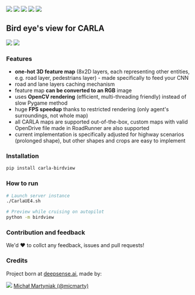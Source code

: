 ![](https://img.shields.io/badge/release-v1.0-brightgreen.svg?style=popout-square)
![](https://img.shields.io/badge/pypi-v1.0-brightgreen.svg?style=popout-square)
![](https://img.shields.io/badge/CARLA-0.9.6+-blue.svg?style=popout-square)
![](https://img.shields.io/badge/python-3.6%20|%203.7-blue.svg?style=popout-square)
![](https://img.shields.io/badge/license-MIT-blue.svg?style=popout-square)

## Bird eye's view for CARLA

![](cruising.gif)
![](square-cruising.gif)

### Features

- **one-hot 3D feature map** (8x2D layers, each representing other entities, e.g. road layer, pedestrians layer) - made specifically to feed your CNN
- road and lane layers caching mechanism
- feature map **can be converted to an RGB** image
- uses **OpenCV rendering** (efficient, multi-threading friendly) instead of slow Pygame method
- huge **FPS speedup** thanks to restricted rendering (only agent's surroundings, not whole map)
- all CARLA maps are supported out-of-the-box, custom maps with valid OpenDrive file made in RoadRunner are also supported
- current implementation is specifically  adjusted for highway scenarios (prolonged shape), but other shapes and crops are easy to implement 

### Installation
```bash
pip install carla-birdview
```

### How to run
```bash
# Launch server instance
./CarlaUE4.sh

# Preview while cruising on autopilot
python -m birdview
```

### Contribution and feedback
We'd :heart: to collct any feedback, issues and pull requests!

### Credits

Project born at [deepsense.ai](deepsense.ai), made by:

![](https://avatars2.githubusercontent.com/u/12485656?s=22&v=4) [Michał Martyniak (@micmarty)](https://micmarty.github.io)


